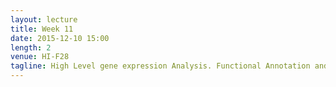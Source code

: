 ```yaml
---
layout: lecture
title: Week 11
date: 2015-12-10 15:00
length: 2
venue: HI-F28
tagline: High Level gene expression Analysis. Functional Annotation and Pathway Analysis
---
```

